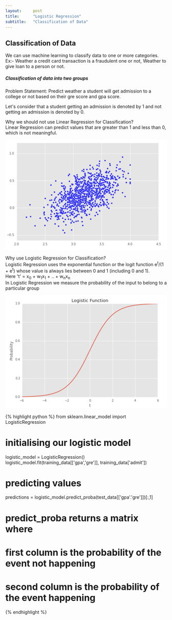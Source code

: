 ```yaml
---
layout:     post
title:      "Logistic Regression"
subtitle:   "Classification of Data"
---
```


## Classification of Data
We can use machine learning to classify data to one or more
categories. Ex:- Weather a credit card transaction is a fraudulent one
or not, Weather to give loan to a person or not.

##### Classification of data into two groups

Problem Statement: Predict weather a student will get admission to a college or not based on
their gre score and gpa score.

Let's consider that a student getting an admission is denoted by 1 and not
getting an admission is denoted by 0.

Why we should not use Linear Regression for Classification?  
Linear Regression can predict values that are greater than 1 and less
than 0, which is not meaningful.

![Linear Regression Graph](../img/linear_regression_classification.png)

Why use Logistic Regression for Classification?  
Logistic Regression uses the exponential function or the logit function
e<sup>t</sup>/(1 + e<sup>t</sup>) whose value is always lies between 0
and 1 (including 0 and 1).  
Here 't' = x<sub>0</sub> + w<sub>1</sub>x<sub>1</sub> + .. +
w<sub>n</sub>x<sub>n</sub>  
In Logistic Regression we measure the probability of the input to
belong to a particular group

![logit-graph](../img/logit_graph.png)


{% highlight python %}
from sklearn.linear_model import LogisticRegression

# initialising our logistic model
logistic_model = LogisticRegression()
logistic_model.fit(training_data[['gpa','gre']], training_data['admit'])

# predicting values
predictions =
logistic_model.predict_proba(test_data[['gpa'.'gre']])[:,1]

# predict_proba returns a matrix where
# first column is the probability of the event not happening
# second column is the probability of the event happening

{% endhighlight %}
